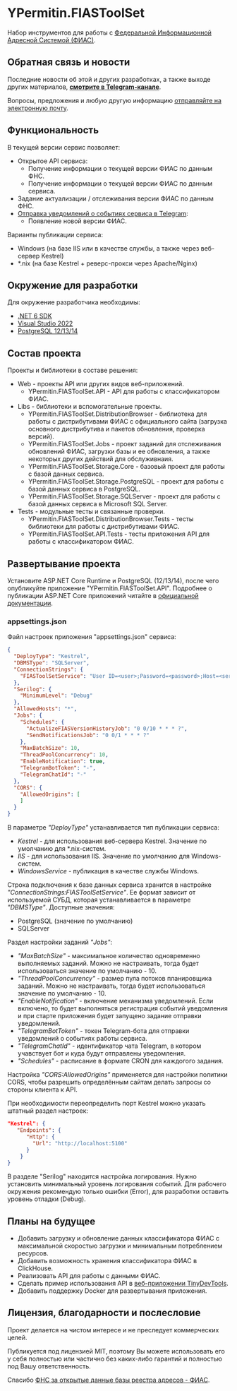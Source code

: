 # YPermitin.FIASToolSet

Набор инструментов для работы с [Федеральной Информационной Адресной Системой (ФИАС)](https://fias.nalog.ru/).

## Обратная связь и новости

Последние новости об этой и других разработках, а также выходе других материалов, **[смотрите в Telegram-канале](https://t.me/DevQuietPlace)**.

Вопросы, предложения и любую другую информацию [отправляйте на электронную почту](mailto:i.need.ypermitin@yandex.ru).

## Функциональность

В текущей версии сервис позволяет:

* Открытое API сервиса:
	* Получение информации о текущей версии ФИАС по данным ФНС.
	* Получение информации о текущей версии ФИАС по данным сервиса.
* Задание актуализации / отслеживания версии ФИАС по данным ФНС.
* [Отправка уведомлений о событиях сервиса в Telegram](https://t.me/tinydevtools_fias):
	* Появление новой версии ФИАС.

Варианты публикации сервиса:

* Windows (на базе IIS или в качестве службы, а также через веб-сервер Kestrel)
* *.nix (на базе Kestrel + реверс-прокси через Apache/Nginx)

## Окружение для разработки

Для окружение разработчика необходимы:

* [.NET 6 SDK](https://dotnet.microsoft.com/en-us/download/dotnet/6.0)
* [Visual Studio 2022](https://visualstudio.microsoft.com/ru/vs/)
* [PostgreSQL 12/13/14](https://www.postgresql.org/download/)

## Состав проекта

Проекты и библиотеки в составе решения:

* Web - проекты API или других видов веб-приложений.
	* YPermitin.FIASToolSet.API - API для работы с классификатором ФИАС.
* Libs - библиотеки и вспомогательные проекты.
	* YPermitin.FIASToolSet.DistributionBrowser - библиотека для работы с дистрибутивами ФИАС с официального сайта (загрузка основного дистрибутива и пакетов обновления, проверка версий).
	* YPermitin.FIASToolSet.Jobs - проект заданий для отслеживания обновлений ФИАС, загрузки базы и ее обновления, а также некоторых других действий для обслуживнаия.
	* YPermitin.FIASToolSet.Storage.Core - базовый проект для работы с базой данных сервиса.
	* YPermitin.FIASToolSet.Storage.PostgreSQL - проект для работы с базой данных сервиса в PostgreSQL.
    * YPermitin.FIASToolSet.Storage.SQLServer - проект для работы с базой данных сервиса в Microsoft SQL Server.
* Tests - модульные тесты и связанные проверки.
	* YPermitin.FIASToolSet.DistributionBrowser.Tests - тесты библиотеки для работы с дистрибутивами ФИАС.
	* YPermitin.FIASToolSet.API.Tests - тесты приложения API для работы с классификатором ФИАС.

## Развертывание проекта

Установите ASP.NET Core Runtime и PostgreSQL (12/13/14), после чего опубликуйте приложение "YPermitin.FIASToolSet.API". Подробнее о публикации ASP.NET Core приложений читайте в [официальной документации](https://docs.microsoft.com/ru-ru/aspnet/core/host-and-deploy/?view=aspnetcore-6.0).

### appsettings.json

Файл настроек приложения "appsettings.json" сервиса:

```json
{
  "DeployType": "Kestrel",
  "DBMSType": "SQLServer",
  "ConnectionStrings": {
    "FIASToolSetService": "User ID=<user>;Password=<password>;Host=<server>;Port=5432;Database=FIASToolSetService;"
  },
  "Serilog": {
    "MinimumLevel": "Debug"
  },
  "AllowedHosts": "*",
  "Jobs": {
    "Schedules": {
      "ActualizeFIASVersionHistoryJob": "0 0/10 * * * ?",
      "SendNotificationsJob": "0 0/1 * * * ?"
    },
    "MaxBatchSize": 10,
    "ThreadPoolConcurrency": 10,
    "EnableNotification": true,
    "TelegramBotToken": "-",
    "TelegramChatId": "-"
  },
  "CORS": {
    "AllowedOrigins": [
    ]
  }
}

```

В параметре *"DeployType"* устанавливается тип публикации сервиса:

* *Kestrel* - для использования веб-сервера Kestrel. Значение по умолчанию для *.nix-систем.
* *IIS* - для использования IIS. Значение по умолчанию для Windows-систем.
* *WindowsService* - публикация в качестве службы Windows.

Строка подключения к базе данных сервиса хранится в настройке *"ConnectionStrings:FIASToolSetService"*. Ее формат зависит от используемой СУБД, которая устанавливается в параметре *"DBMSType"*. Доступные значения:

* PostgreSQL (значение по умолчанию)
* SQLServer

Раздел настройки заданий *"Jobs"*:

* *"MaxBatchSize"* - максимальное количество одновременно выполняемых заданий. Можно не настраивать, тогда будет использоваться значение по умолчанию - 10.
* *"ThreadPoolConcurrency"* - размер пула потоков планировщика заданий. Можно не настраивать, тогда будет использоваться значение по умолчанию - 10.
* *"EnableNotification"* - включение механизма уведомлений. Если включено, то будет выполняться регистрация событий уведомления и при старте приложения будет запущено задание отправки уведомлений.
* *"TelegramBotToken"* - токен Telegram-бота для отправки уведомлений о событиях работы сервиса.
* *"TelegramChatId"* - идентификатор чата Telegram, в котором учавствует бот и куда будут отправлены уведомления.
* *"Schedules"* - расписание в формате CRON для каждогого задания.

Настройка *"CORS:AllowedOrigins"* применяется для настройки политики CORS, чтобы разрешить определённым сайтам делать запросы со стороны клиента к API.

При необходимости переопределить порт Kestrel можно указать штатный раздел настроек:

```json
"Kestrel": {
   "Endpoints": {
      "Http": {
        "Url": "http://localhost:5100"
      }
    }
}
```

В разделе "Serilog" находится настройка логирования. Нужно установить минимальный уровень логирования событий. Для рабочего окружения рекомендую только ошибки (Error), для разработки оставить уровень отладки (Debug).

## Планы на будущее

* Добавить загрузку и обновление данных классификатора ФИАС с максимальной скоростью загрузки и минимальным потреблением ресурсов.
* Добавить возможность хранения классификатора ФИАС в ClickHouse.
* Реализовать API для работы с данными ФИАС.
* Сделать пример использования API в [веб-приложении TinyDevTools](https://tinydevtools.ru/fias).
* Добавить поддержку Docker для развертывания приложения.

## Лицензия, благодарности и послесловие

Проект делается на чистом интересе и не преследует коммерческих целей. 

Публикуется под лицензией MIT, поэтому Вы можете использовать его у себя полностью или частично без каких-либо гарантий и полностью под Вашу ответственность.

Спасибо [ФНС за открытые данные базы реестра адресов - ФИАС](https://fias.nalog.ru/).
